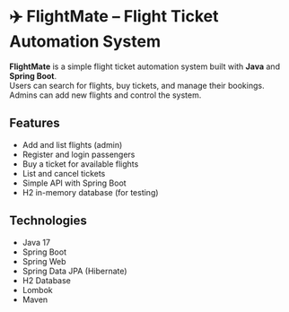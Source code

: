 # ✈️ FlightMate – Flight Ticket Automation System

**FlightMate** is a simple flight ticket automation system built with **Java** and **Spring Boot**.  
Users can search for flights, buy tickets, and manage their bookings.  
Admins can add new flights and control the system.

##  Features

- Add and list flights (admin)
- Register and login passengers
- Buy a ticket for available flights
- List and cancel tickets
- Simple API with Spring Boot
- H2 in-memory database (for testing)

##  Technologies

- Java 17
- Spring Boot
- Spring Web
- Spring Data JPA (Hibernate)
- H2 Database
- Lombok
- Maven



